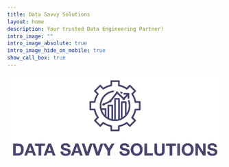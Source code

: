 ```yaml
---
title: Data Savvy Solutions
layout: home
description: Your trusted Data Engineering Partner!
intro_image: ""
intro_image_absolute: true
intro_image_hide_on_mobile: true
show_call_box: true
---
```


<style>
.responsive-image {
  width: 80vw;
  height: auto;
}
</style>


<img src="images/logo/logo-text.png" alt="logo" class="responsive-image">
